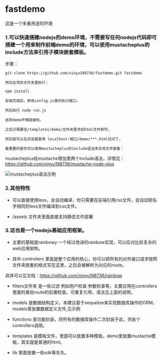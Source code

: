 fastdemo
========
这是一个多重用途的环境

### 1.可以快速搭建nodejs的demo环境，不需要写任何nodejs代码即可搭建一个用来制作前端demo的环境，可以使用mustacheplus的include方法来引用子模块嵌套模板。

步骤：

```
git clone https://github.com/xinyu198736/fastdemo.git fastdemo 

然后在项目文件夹里执行：

npm install

安装完成后，修改config.js里的执行端口。

然后执行 node run.js

这样demo环境就绪啦。

之后只需要往/templates/demo/文件夹里添加html文件即可。

然后就可以在浏览器里用 localhost:端口/demo/***.html访问了，

最重要的是你可以使用mustacheplus的include语法来实现文件嵌套：

```
mustacheplus给mustache增加里两个include语法，详情见：https://github.com/xinyu198736/mustache-node-plus

![mustacheplus语法示例](http://ww4.sinaimg.cn/mw690/6663ae3cjw1e2u30z76czj.jpg)
### 2.其他特性

* 可以直接使用less，会自动编译，你只需要在前端引用css文件，会自动把名字相同的less文件编译到css文件。

* /assets 文件夹里面直接支持静态文件部署


### 3.这也是一个nodejs基础应用框架。

* 主要的基础是rainbowy 一个经过改进的rainbow实现，可以应对比较复杂的web应用架构。

* 其中 controllers 里面是整个应用的核心，你可以把所有的对外接口请求按照文件夹嵌套的格式写在这里，之后会被解析为对应的route。

具体可以见文档：https://github.com/xinyu198736/rainbow

* filters文件夹 是一些过滤 例如用户检查 参数检查等，主要应用在controllers里面的某些route的前置检查。可重复引用，语法见上面的说明。

* models 是数据结构定义，本建议基于sequelize来实现数据库操作的ORM，models里放置数据定义文件,见示例

* functions 是功能封装，将所有的数据库操作二次封装于此，供各个controllers调用。

* templates 是模板文件，里面可以放置多种模板，demo里放置mustache模板，其实就是普通的html。

* lib 里面放置一些sdk等东东。


